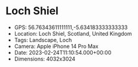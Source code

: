 # Loch Shiel

- GPS: 56.76343611111111,-5.634183333333333
- Location: Loch Shiel, Scotland, United Kingdom
- Tags: Landscape, Loch
- Camera: Apple iPhone 14 Pro Max
- Date: 2023-02-24T11:10:54.000+00:00
- Dimensions: 4032x3024
